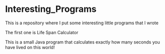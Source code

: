 # Interesting_Programs
This is a repository where I put some interesting little programs that I wrote

The first one is Life Span Calculator

This is a small Java program that calculates exactly how many seconds you have lived on this world!
